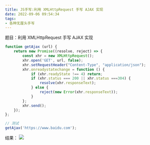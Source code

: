 ```yaml
---
title: JS手写:利用 XMLHttpRequest 手写 AJAX 实现
date: 2022-09-06 09:54:34
tags:
- 各种无厘头手写
---
```

题目：利用 XMLHttpRequest 手写 AJAX 实现

```javascript
function getAjax (url) {
    return new Promise((resolve, reject) => {
        const xhr = new XMLHttpRequest();
        xhr.open('GET', url, false);
        xhr.setRequestHeader("Content-Type", "application/json");
        xhr.onreadystatechange = function () {
            if (xhr.readyState !== 4) return;
            if (xhr.status === 200 || xhr.status ===304) {
                resolve(xhr.responseText);
            } else {
                reject(new Error(xhr.responseText));
            }
        };
        xhr.send();
    });
};
```
```javascript
// 测试
getAjax('https://www.baidu.com');
```
结果：
![](https://cdn.jsdelivr.net/gh/qw-null/BlogImages/20220906095813.png)

